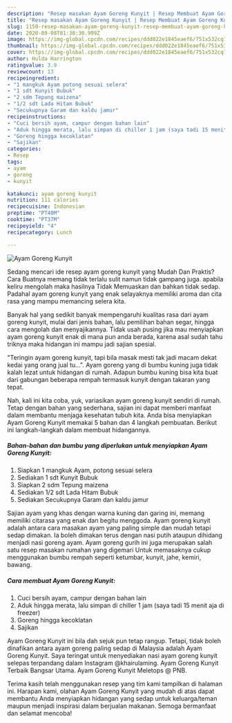 ```yaml
---
description: "Resep masakan Ayam Goreng Kunyit | Resep Membuat Ayam Goreng Kunyit Yang Lezat"
title: "Resep masakan Ayam Goreng Kunyit | Resep Membuat Ayam Goreng Kunyit Yang Lezat"
slug: 1150-resep-masakan-ayam-goreng-kunyit-resep-membuat-ayam-goreng-kunyit-yang-lezat
date: 2020-09-08T01:30:30.999Z
image: https://img-global.cpcdn.com/recipes/ddd022e1845eaef6/751x532cq70/ayam-goreng-kunyit-foto-resep-utama.jpg
thumbnail: https://img-global.cpcdn.com/recipes/ddd022e1845eaef6/751x532cq70/ayam-goreng-kunyit-foto-resep-utama.jpg
cover: https://img-global.cpcdn.com/recipes/ddd022e1845eaef6/751x532cq70/ayam-goreng-kunyit-foto-resep-utama.jpg
author: Hulda Harrington
ratingvalue: 3.9
reviewcount: 13
recipeingredient:
- "1 mangkuk Ayam potong sesuai selera"
- "1 sdt Kunyit Bubuk"
- "2 sdm Tepung maizena"
- "1/2 sdt Lada Hitam Bubuk"
- "Secukupnya Garam dan kaldu jamur"
recipeinstructions:
- "Cuci bersih ayam, campur dengan bahan lain"
- "Aduk hingga merata, lalu simpan di chiller 1 jam (saya tadi 15 menit aja di freezer)"
- "Goreng hingga kecoklatan"
- "Sajikan"
categories:
- Resep
tags:
- ayam
- goreng
- kunyit

katakunci: ayam goreng kunyit 
nutrition: 111 calories
recipecuisine: Indonesian
preptime: "PT40M"
cooktime: "PT37M"
recipeyield: "4"
recipecategory: Lunch

---
```



![Ayam Goreng Kunyit](https://img-global.cpcdn.com/recipes/ddd022e1845eaef6/751x532cq70/ayam-goreng-kunyit-foto-resep-utama.jpg)

Sedang mencari ide resep ayam goreng kunyit yang Mudah Dan Praktis? Cara Buatnya memang tidak terlalu sulit namun tidak gampang juga. apabila keliru mengolah maka hasilnya Tidak Memuaskan dan bahkan tidak sedap. Padahal ayam goreng kunyit yang enak selayaknya memiliki aroma dan cita rasa yang mampu memancing selera kita.

Banyak hal yang sedikit banyak mempengaruhi kualitas rasa dari ayam goreng kunyit, mulai dari jenis bahan, lalu pemilihan bahan segar, hingga cara mengolah dan menyajikannya. Tidak usah pusing jika mau menyiapkan ayam goreng kunyit enak di mana pun anda berada, karena asal sudah tahu triknya maka hidangan ini mampu jadi sajian spesial.

&#34;Teringin ayam goreng kunyit, tapi bila masak mesti tak jadi macam dekat kedai yang orang jual tu…&#34;. Ayam goreng yang di bumbu kuning juga tidak kalah lezat untuk hidangan di rumah. Adapun bumbu kuning bisa kita buat dari gabungan beberapa rempah termasuk kunyit dengan takaran yang tepat.


Nah, kali ini kita coba, yuk, variasikan ayam goreng kunyit sendiri di rumah. Tetap dengan bahan yang sederhana, sajian ini dapat memberi manfaat dalam membantu menjaga kesehatan tubuh kita. Anda bisa menyiapkan Ayam Goreng Kunyit memakai 5 bahan dan 4 langkah pembuatan. Berikut ini langkah-langkah dalam membuat hidangannya.

<!--inarticleads1-->

##### Bahan-bahan dan bumbu yang diperlukan untuk menyiapkan Ayam Goreng Kunyit:

1. Siapkan 1 mangkuk Ayam, potong sesuai selera
1. Sediakan 1 sdt Kunyit Bubuk
1. Siapkan 2 sdm Tepung maizena
1. Sediakan 1/2 sdt Lada Hitam Bubuk
1. Sediakan Secukupnya Garam dan kaldu jamur


Sajian ayam yang khas dengan warna kuning dan garing ini, memang memiliki citarasa yang enak dan begitu menggoda. Ayam goreng kunyit adalah antara cara masakan ayam yang paling simple dan mudah tetapi sedap dimakan. Ia boleh dimakan terus dengan nasi putih ataupun dihidang menjadi nasi goreng ayam. Ayam goreng gurih ini juga merupakan salah satu resep masakan rumahan yang digemari Untuk memasaknya cukup menggunakan bumbu rempah seperti ketumbar, kunyit, jahe, kemiri, bawang. 

<!--inarticleads2-->

##### Cara membuat Ayam Goreng Kunyit:

1. Cuci bersih ayam, campur dengan bahan lain
1. Aduk hingga merata, lalu simpan di chiller 1 jam (saya tadi 15 menit aja di freezer)
1. Goreng hingga kecoklatan
1. Sajikan


Ayam Goreng Kunyit ini bila dah sejuk pun tetap rangup. Tetapi, tidak boleh dinafikan antara ayam goreng paling sedap di Malaysia adalah Ayam Goreng Kunyit. Saya teringat untuk menyediakan nasi ayam goreng kunyit selepas terpandang dalam Instagram @khairulaming. Ayam Goreng Kunyit Terbaik Bangsar Utama. Ayam Goreng Kunyit Meletops @ PNB. 

Terima kasih telah menggunakan resep yang tim kami tampilkan di halaman ini. Harapan kami, olahan Ayam Goreng Kunyit yang mudah di atas dapat membantu Anda menyiapkan hidangan yang sedap untuk keluarga/teman maupun menjadi inspirasi dalam berjualan makanan. Semoga bermanfaat dan selamat mencoba!
